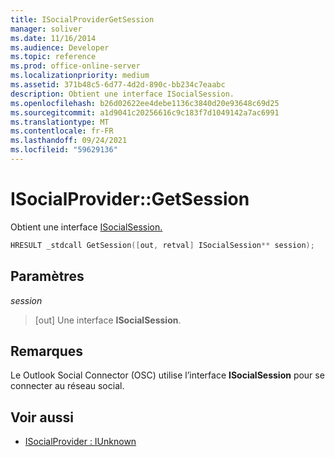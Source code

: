 ```yaml
---
title: ISocialProviderGetSession
manager: soliver
ms.date: 11/16/2014
ms.audience: Developer
ms.topic: reference
ms.prod: office-online-server
ms.localizationpriority: medium
ms.assetid: 371b48c5-6d77-4d2d-890c-bb234c7eaabc
description: Obtient une interface ISocialSession.
ms.openlocfilehash: b26d02622ee4debe1136c3840d20e93648c69d25
ms.sourcegitcommit: a1d9041c20256616c9c183f7d1049142a7ac6991
ms.translationtype: MT
ms.contentlocale: fr-FR
ms.lasthandoff: 09/24/2021
ms.locfileid: "59629136"
---
```

# <a name="isocialprovidergetsession"></a>ISocialProvider::GetSession

Obtient une interface [ISocialSession.](isocialsessioniunknown.md) 
  
```cpp
HRESULT _stdcall GetSession([out, retval] ISocialSession** session);
```

## <a name="parameters"></a>Paramètres

_session_
  
> [out] Une interface **ISocialSession**. 
    
## <a name="remarks"></a>Remarques

Le Outlook Social Connector (OSC) utilise l’interface **ISocialSession** pour se connecter au réseau social. 
  
## <a name="see-also"></a>Voir aussi

- [ISocialProvider : IUnknown](isocialprovideriunknown.md)

